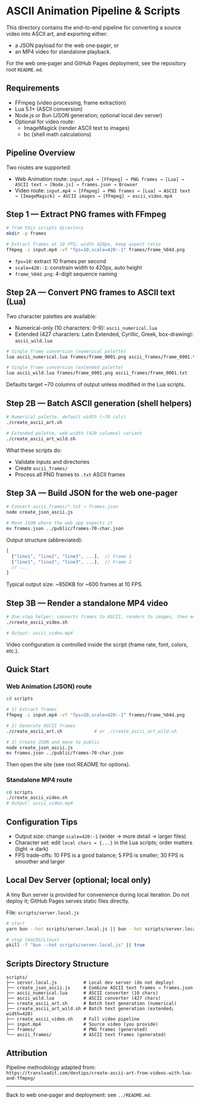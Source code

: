 # ASCII Animation Pipeline & Scripts

This directory contains the end-to-end pipeline for converting a source video into ASCII art, and exporting either:
- a JSON payload for the web one‑pager, or
- an MP4 video for standalone playback.

For the web one‑pager and GitHub Pages deployment, see the repository root `README.md`.

## Requirements

- FFmpeg (video processing, frame extraction)
- Lua 5.1+ (ASCII conversion)
- Node.js or Bun (JSON generation; optional local dev server)
- Optional for video route:
  - ImageMagick (render ASCII text to images)
  - bc (shell math calculations)

## Pipeline Overview

Two routes are supported:

- Web Animation route: `input.mp4 → [FFmpeg] → PNG frames → [Lua] → ASCII text → [Node.js] → frames.json → Browser`
- Video route: `input.mp4 → [FFmpeg] → PNG frames → [Lua] → ASCII text → [ImageMagick] → ASCII images → [FFmpeg] → ascii_video.mp4`

## Step 1 — Extract PNG frames with FFmpeg

```bash
# from this scripts directory
mkdir -p frames

# Extract frames at 10 FPS; width 420px, keep aspect ratio
ffmpeg -i input.mp4 -vf "fps=10,scale=420:-1" frames/frame_%04d.png
```

- `fps=10`: extract 10 frames per second
- `scale=420:-1`: constrain width to 420px, auto height
- `frame_%04d.png`: 4-digit sequence naming

## Step 2A — Convert PNG frames to ASCII text (Lua)

Two character palettes are available:

- Numerical-only (10 characters: 0–9): `ascii_numerical.lua`
- Extended (427 characters: Latin Extended, Cyrillic, Greek, box-drawing): `ascii_wild.lua`

```bash
# Single frame conversion (numerical palette)
lua ascii_numerical.lua frames/frame_0001.png ascii_frames/frame_0001.txt

# Single frame conversion (extended palette)
lua ascii_wild.lua frames/frame_0001.png ascii_frames/frame_0001.txt
```

Defaults target ~70 columns of output unless modified in the Lua scripts.

## Step 2B — Batch ASCII generation (shell helpers)

```bash
# Numerical palette, default width (~70 cols)
./create_ascii_art.sh

# Extended palette, web-width (420 columns) variant
./create_ascii_art_wild.sh
```

What these scripts do:
- Validate inputs and directories
- Create `ascii_frames/`
- Process all PNG frames to `.txt` ASCII frames

## Step 3A — Build JSON for the web one‑pager

```bash
# Convert ascii_frames/*.txt → frames.json
node create_json_ascii.js

# Move JSON where the web app expects it
mv frames.json ../public/frames-70-char.json
```

Output structure (abbreviated):
```javascript
[
  ["line1", "line2", "line3", ...],  // Frame 1
  ["line1", "line2", "line3", ...],  // Frame 2
  // ...
]
```

Typical output size: ~850KB for ~600 frames at 10 FPS.

## Step 3B — Render a standalone MP4 video

```bash
# One-step helper: converts frames to ASCII, renders to images, then encodes MP4
./create_ascii_video.sh

# Output: ascii_video.mp4
```

Video configuration is controlled inside the script (frame rate, font, colors, etc.).

## Quick Start

### Web Animation (JSON) route

```bash
cd scripts

# 1) Extract frames
ffmpeg -i input.mp4 -vf "fps=10,scale=420:-1" frames/frame_%04d.png

# 2) Generate ASCII frames
./create_ascii_art.sh            # or ./create_ascii_art_wild.sh

# 3) Create JSON and move to public
node create_json_ascii.js
mv frames.json ../public/frames-70-char.json
```

Then open the site (see root README for options).

### Standalone MP4 route

```bash
cd scripts
./create_ascii_video.sh
# Output: ascii_video.mp4
```

## Configuration Tips

- Output size: change `scale=420:-1` (wider → more detail → larger files)
- Character set: edit `local chars = {...}` in the Lua scripts; order matters (light → dark)
- FPS trade-offs: 10 FPS is a good balance; 5 FPS is smaller; 30 FPS is smoother and larger

## Local Dev Server (optional; local only)

A tiny Bun server is provided for convenience during local iteration. Do not deploy it; GitHub Pages serves static files directly.

File: `scripts/server.local.js`

```bash
# start
yarn bun --hot scripts/server.local.js || bun --hot scripts/server.local.js

# stop (macOS/Linux)
pkill -f "bun --hot scripts/server.local.js" || true
```

## Scripts Directory Structure

```
scripts/
├── server.local.js          # Local dev server (do not deploy)
├── create_json_ascii.js     # Combine ASCII text frames → frames.json
├── ascii_numerical.lua      # ASCII converter (10 chars)
├── ascii_wild.lua           # ASCII converter (427 chars)
├── create_ascii_art.sh      # Batch text generation (numerical)
├── create_ascii_art_wild.sh # Batch text generation (extended; width=420)
├── create_ascii_video.sh    # Full video pipeline
├── input.mp4                # Source video (you provide)
├── frames/                  # PNG frames (generated)
└── ascii_frames/            # ASCII text frames (generated)
```

## Attribution

Pipeline methodology adapted from: `https://transloadit.com/devtips/create-ascii-art-from-videos-with-lua-and-ffmpeg/`

---

Back to web one‑pager and deployment: see `../README.md`.
